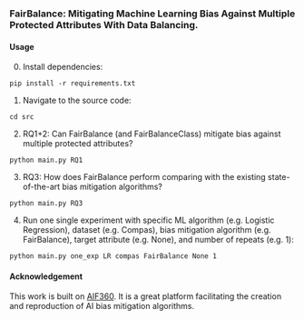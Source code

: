 ### FairBalance: Mitigating Machine Learning Bias Against Multiple Protected Attributes With Data Balancing.

#### Usage
0. Install dependencies:
```
pip install -r requirements.txt
```
1. Navigate to the source code:
```
cd src
```
2. RQ1+2: Can FairBalance (and FairBalanceClass) mitigate bias against multiple protected attributes?
```
python main.py RQ1
```
3. RQ3: How does FairBalance perform comparing with the existing state-of-the-art bias mitigation algorithms?
```
python main.py RQ3
```
4. Run one single experiment with specific ML algorithm (e.g. Logistic Regression), dataset (e.g. Compas), bias mitigation algorithm (e.g. FairBalance), target attribute (e.g. None), and number of repeats (e.g. 1): 
```
python main.py one_exp LR compas FairBalance None 1
```

#### Acknowledgement
This work is built on [AIF360](https://github.com/Trusted-AI/AIF360). It is a great platform facilitating the creation and reproduction of AI bias mitigation algorithms.

